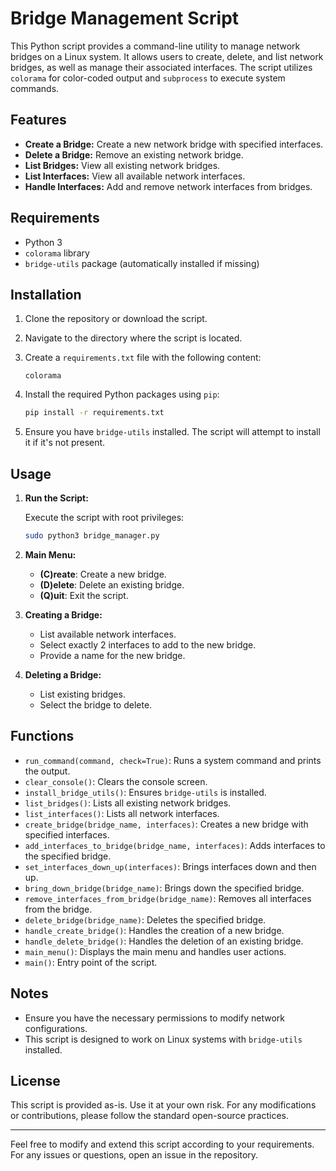 # Bridge Management Script

This Python script provides a command-line utility to manage network bridges on a Linux system. It allows users to create, delete, and list network bridges, as well as manage their associated interfaces. The script utilizes `colorama` for color-coded output and `subprocess` to execute system commands.

## Features

- **Create a Bridge:** Create a new network bridge with specified interfaces.
- **Delete a Bridge:** Remove an existing network bridge.
- **List Bridges:** View all existing network bridges.
- **List Interfaces:** View all available network interfaces.
- **Handle Interfaces:** Add and remove network interfaces from bridges.

## Requirements

- Python 3
- `colorama` library
- `bridge-utils` package (automatically installed if missing)

## Installation

1. Clone the repository or download the script.

2. Navigate to the directory where the script is located.

3. Create a `requirements.txt` file with the following content:

    ```
    colorama
    ```

4. Install the required Python packages using `pip`:

    ```bash
    pip install -r requirements.txt
    ```

5. Ensure you have `bridge-utils` installed. The script will attempt to install it if it's not present.

## Usage

1. **Run the Script:**
   
   Execute the script with root privileges:

    ```bash
    sudo python3 bridge_manager.py
    ```

2. **Main Menu:**

   - **(C)reate**: Create a new bridge.
   - **(D)elete**: Delete an existing bridge.
   - **(Q)uit**: Exit the script.

3. **Creating a Bridge:**
   
   - List available network interfaces.
   - Select exactly 2 interfaces to add to the new bridge.
   - Provide a name for the new bridge.

4. **Deleting a Bridge:**
   
   - List existing bridges.
   - Select the bridge to delete.

## Functions

- `run_command(command, check=True)`: Runs a system command and prints the output.
- `clear_console()`: Clears the console screen.
- `install_bridge_utils()`: Ensures `bridge-utils` is installed.
- `list_bridges()`: Lists all existing network bridges.
- `list_interfaces()`: Lists all network interfaces.
- `create_bridge(bridge_name, interfaces)`: Creates a new bridge with specified interfaces.
- `add_interfaces_to_bridge(bridge_name, interfaces)`: Adds interfaces to the specified bridge.
- `set_interfaces_down_up(interfaces)`: Brings interfaces down and then up.
- `bring_down_bridge(bridge_name)`: Brings down the specified bridge.
- `remove_interfaces_from_bridge(bridge_name)`: Removes all interfaces from the bridge.
- `delete_bridge(bridge_name)`: Deletes the specified bridge.
- `handle_create_bridge()`: Handles the creation of a new bridge.
- `handle_delete_bridge()`: Handles the deletion of an existing bridge.
- `main_menu()`: Displays the main menu and handles user actions.
- `main()`: Entry point of the script.

## Notes

- Ensure you have the necessary permissions to modify network configurations.
- This script is designed to work on Linux systems with `bridge-utils` installed.

## License

This script is provided as-is. Use it at your own risk. For any modifications or contributions, please follow the standard open-source practices.

---

Feel free to modify and extend this script according to your requirements. For any issues or questions, open an issue in the repository.
